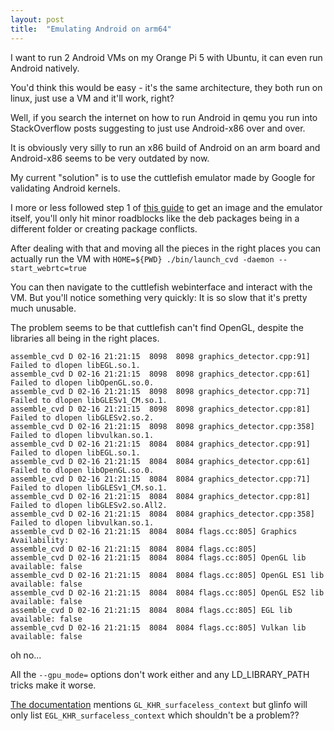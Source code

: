 ```yaml
---
layout: post
title:  "Emulating Android on arm64"
---
```


I want to run 2 Android VMs on my Orange Pi 5 with Ubuntu, it can even run Android natively.

You'd think this would be easy - it's the same architecture, they both run on linux, just use a VM and it'll work, right?

Well, if you search the internet on how to run Android in qemu you run into StackOverflow posts suggesting to just use Android-x86 over and over.

It is obviously very silly to run an x86 build of Android on an arm board and Android-x86 seems to be very outdated by now.

My current "solution" is to use the cuttlefish emulator made by Google for validating Android kernels.

I more or less followed step 1 of [this guide](https://nathanchance.dev/posts/building-using-cuttlefish/) to get an image and the emulator itself, you'll only hit minor roadblocks like the deb packages being in a different folder or creating package conflicts.

After dealing with that and moving all the pieces in the right places you can actually run the VM with `HOME=${PWD} ./bin/launch_cvd -daemon --start_webrtc=true`

You can then navigate to the cuttlefish webinterface and interact with the VM.
But you'll notice something very quickly: It is so slow that it's pretty much unusable.

The problem seems to be that cuttlefish can't find OpenGL, despite the libraries all being in the right places.

```
assemble_cvd D 02-16 21:21:15  8098  8098 graphics_detector.cpp:91] Failed to dlopen libEGL.so.1.
assemble_cvd D 02-16 21:21:15  8098  8098 graphics_detector.cpp:61] Failed to dlopen libOpenGL.so.0.
assemble_cvd D 02-16 21:21:15  8098  8098 graphics_detector.cpp:71] Failed to dlopen libGLESv1_CM.so.1.
assemble_cvd D 02-16 21:21:15  8098  8098 graphics_detector.cpp:81] Failed to dlopen libGLESv2.so.2.
assemble_cvd D 02-16 21:21:15  8098  8098 graphics_detector.cpp:358] Failed to dlopen libvulkan.so.1.
assemble_cvd D 02-16 21:21:15  8084  8084 graphics_detector.cpp:91] Failed to dlopen libEGL.so.1.
assemble_cvd D 02-16 21:21:15  8084  8084 graphics_detector.cpp:61] Failed to dlopen libOpenGL.so.0.
assemble_cvd D 02-16 21:21:15  8084  8084 graphics_detector.cpp:71] Failed to dlopen libGLESv1_CM.so.1.
assemble_cvd D 02-16 21:21:15  8084  8084 graphics_detector.cpp:81] Failed to dlopen libGLESv2.so.All2.
assemble_cvd D 02-16 21:21:15  8084  8084 graphics_detector.cpp:358] Failed to dlopen libvulkan.so.1.
assemble_cvd D 02-16 21:21:15  8084  8084 flags.cc:805] Graphics Availability:
assemble_cvd D 02-16 21:21:15  8084  8084 flags.cc:805]
assemble_cvd D 02-16 21:21:15  8084  8084 flags.cc:805] OpenGL lib available: false
assemble_cvd D 02-16 21:21:15  8084  8084 flags.cc:805] OpenGL ES1 lib available: false
assemble_cvd D 02-16 21:21:15  8084  8084 flags.cc:805] OpenGL ES2 lib available: false
assemble_cvd D 02-16 21:21:15  8084  8084 flags.cc:805] EGL lib available: false
assemble_cvd D 02-16 21:21:15  8084  8084 flags.cc:805] Vulkan lib available: false
```
oh no...

All the `--gpu_mode=` options don't work either and any LD_LIBRARY_PATH tricks make it worse.

[The documentation](https://source.android.com/docs/setup/create/cuttlefish-ref-gpu) mentions `GL_KHR_surfaceless_context` but glinfo will only list `EGL_KHR_surfaceless_context` which shouldn't be a problem??